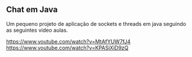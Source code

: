 ## Chat em Java

Um pequeno projeto de aplicação de sockets e threads em java seguindo as seguintes video aulas.

https://www.youtube.com/watch?v=MtAfYUW7fJ4
https://www.youtube.com/watch?v=KPASiXiD9zQ
